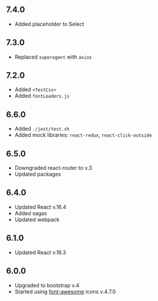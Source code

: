 ## 7.4.0

* Added placeholder to Select

## 7.3.0

* Replaced `superagent` with `axios`

## 7.2.0

* Added `<TestCss>`
* Added `fontLoaders.js`

## 6.6.0

* Added `./jest/test.sh`
* Added mock libraries: `react-redux`, `react-click-outside`

## 6.5.0

* Downgraded react-router to v.3
* Updated packages

## 6.4.0

* Updated React v.16.4
* Added sagas
* Updated webpack 

## 6.1.0

* Updated React v.16.3

## 6.0.0

* Upgraded to bootstrap v.4
* Started using [font-awesome](https://fontawesome.com/v4.7.0/icons/) icons v.4.7.0
